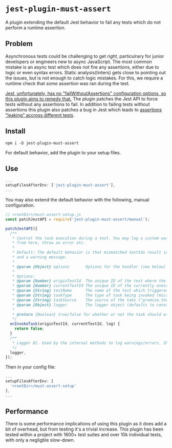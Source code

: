 # `jest-plugin-must-assert`

A plugin extending the default Jest behavior to fail any tests which do not
perform a runtime assertion.

## Problem

Asynchronous tests could be challenging to get _right_, particulrary for junior
developers or engineers new to async JavaScript. The most common mistake is an async
test which does not fire any assertions, either due to logic or even syntax errors.
Static analysis(linters) gets close to pointing out the issues, but is not enough to catch logic mistakes.
For this, we require a runtime check that _some_ assertion was ran during the test.

[Jest, unfortunately, has no "failWithoutAssertions" configuration options, so this plugin aims to remedy that.](https://github.com/facebook/jest/issues/2209)
The plugin patches the Jest API to force tests without any assertions to fail. In addition
to failing tests without assertions this plugin also patches a bug in Jest which
leads to [assertions "leaking" accross different tests](https://github.com/facebook/jest/issues/8297).

## Install

`npm i -D jest-plugin-must-assert`

For default behavior, add the plugin to your setup files.

## Use

```js
...
setupFilesAfterEnv: ['jest-plugin-must-assert'],
...
```

You may also extend the default behavior with the following, manual configuration.

```js
// <rootDir>/must-assert-setup.js
const patchJestAPI = require('jest-plugin-must-assert/manual');

patchJestAPI({
  /**
   * Control the task execution during a test. You may log a custom warning message
   * from here, throw an error etc.
   *
   * Default: The default behavior is that mismatched testIds result in ignoring of the task
   * and a warning message.
   *
   * @param {Object} options       Options for the handler (see below)
   *
   * Options:
   * @param {Number} originTestId  The unique ID of the test where the task is oginating from
   * @param {Number} currentTestId The unique ID of the currently executing test
   * @param {String} testName      The name of the test which triggered this event
   * @param {String} taskType      The type of task being invoked (micro/macro task)
   * @param {String} taskSource    The source of the taks ("promise.then", "setTimeout" etc)
   * @param {Object} logger        The logger object (defaults to console)
   *
   * @return {Boolean} true/false for whether or not the task should execute
   */
  onInvokeTask(originTestId, currentTestId, log) {
    return false;
  }
  /**
   * Logger DI. Used by the internal methods to log warnings/errors. Should match console API.
   */
  logger,
});
```

Then in your config file:

```js
...
setupFilesAfterEnv: [
  '<rootDir>/must-assert-setup'
],
...
```

## Performance

There is some performance implications of using this plugin as it does add a bit of
overhead, but from testing it's a trivial increase. This plugin has been tested
within a project with 1600+ test suites and over 10k individual tests, with only a negligble slow-down.
